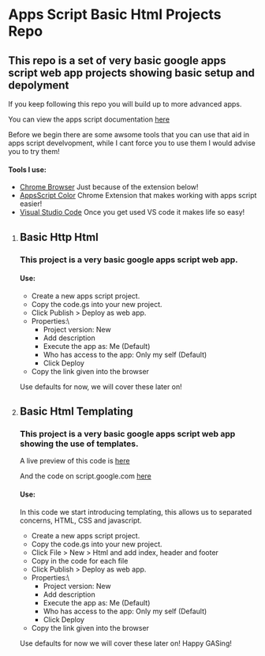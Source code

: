 Apps Script Basic Html Projects Repo
====================================

This repo is a set of very basic google apps script web app projects showing basic setup and depolyment
-------------------------------------------------------------------------------------------------------

If you keep following this repo you will build up to more advanced apps.

You can view the apps script documentation
[here](https://developers.google.com/apps-script/)

Before we begin there are some awsome tools that you can use that aid in
apps script develvopment, while I cant force you to use them I would
advise you to try them!

#### Tools I use:

-   [Chrome
    Browser](https://www.google.co.uk/chrome/?brand=CHBD&gclid=CjwKCAjw0JfdBRACEiwAiDTALmZ-Q53n5L4fsHfnj2nvC9w3L4igKuj61viTwF16Q9SYzZfrZ072LBoC0x0QAvD_BwE&gclsrc=aw.ds&dclid=CLKf_8rQzt0CFc0w0wod3yQKtw)
    Just because of the extension below!
-   [AppsScript
    Color](https://chrome.google.com/webstore/detail/appsscript-color/ciggahcpieccaejjdpkllokejakhkome)
    Chrome Extension that makes working with apps script easier!
-   [Visual Studio Code](https://code.visualstudio.com/) Once you get
    used VS code it makes life so easy!

1.  Basic Http Html
    ---------------

    ### This project is a very basic google apps script web app.

    #### Use:

    -   Create a new apps script project.
    -   Copy the code.gs into your new project.
    -   Click Publish &gt; Deploy as web app.
    -   Properties:\
        -   Project version: New
        -   Add description
        -   Execute the app as: Me (Default)
        -   Who has access to the app: Only my self (Default)
        -   Click Deploy
    -   Copy the link given into the browser

    Use defaults for now, we will cover these later on!

2.  Basic Html Templating
    ---------------------

    ### This project is a very basic google apps script web app showing the use of templates.

    A live preview of this code is
    [here](https://script.google.com/macros/s/AKfycbxpa0_FL8OFl46aIuz9O1J0NszJSYH669kTZ6qX_MGeGyqtgveZ/exec)

    And the code on script.google.com
    [here](https://script.google.com/d/1fCqoYz_MPTqmN_rleN0EJqOQHr-60Pmq-w0XSKn0c8hQ2wPEHJAfU9ds/edit?usp=sharing)

    #### Use:

    In this code we start introducing templating, this allows us to
    separated concerns, HTML, CSS and javascript.

    -   Create a new apps script project.
    -   Copy the code.gs into your new project.
    -   Click File &gt; New &gt; Html and add index, header and footer
    -   Copy in the code for each file
    -   Click Publish &gt; Deploy as web app.
    -   Properties:\
        -   Project version: New
        -   Add description
        -   Execute the app as: Me (Default)
        -   Who has access to the app: Only my self (Default)
        -   Click Deploy
    -   Copy the link given into the browser

    Use defaults for now we will cover these later on! Happy GASing!
